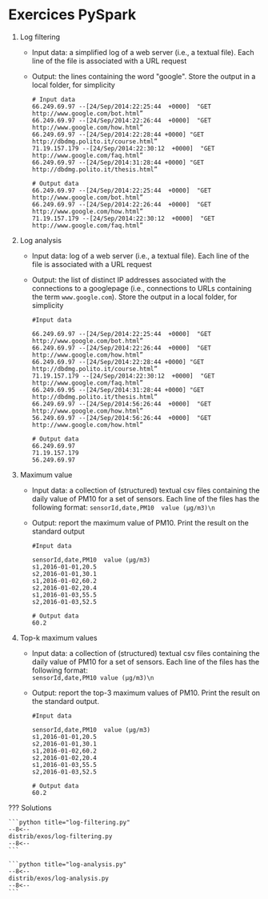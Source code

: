 # Exercices PySpark

1. Log filtering
    - Input data: a simplified log of a web server (i.e., a textual file). Each line of the file is associated with a URL request
    - Output: the lines containing the word "google". Store the output in a local folder, for simplicity

        ```logs
        # Input data
        66.249.69.97 --[24/Sep/2014:22:25:44  +0000]  "GET http://www.google.com/bot.html”
        66.249.69.97 --[24/Sep/2014:22:26:44  +0000]  "GET  http://www.google.com/how.html”
        66.249.69.97 --[24/Sep/2014:22:28:44 +0000] "GET http://dbdmg.polito.it/course.html”
        71.19.157.179 --[24/Sep/2014:22:30:12  +0000]  "GET http://www.google.com/faq.html”
        66.249.69.97 --[24/Sep/2014:31:28:44 +0000] "GET http://dbdmg.polito.it/thesis.html”

        # Output data
        66.249.69.97 --[24/Sep/2014:22:25:44  +0000]  "GET http://www.google.com/bot.html”
        66.249.69.97 --[24/Sep/2014:22:26:44  +0000]  "GET  http://www.google.com/how.html”
        71.19.157.179 --[24/Sep/2014:22:30:12  +0000]  "GET http://www.google.com/faq.html”
        ```

1. Log analysis
    - Input data: log of a web server (i.e., a textual file). Each line of the file is associated  with a URL request
    - Output: the list of distinct IP addresses associated with the connections to a googlepage (i.e., connections to URLs containing the term `www.google.com`). Store the output in a local folder, for simplicity

        ```logs
        #Input data
        
        66.249.69.97 --[24/Sep/2014:22:25:44  +0000]  "GET http://www.google.com/bot.html”
        66.249.69.97 --[24/Sep/2014:22:26:44  +0000]  "GET  http://www.google.com/how.html”
        66.249.69.97 --[24/Sep/2014:22:28:44 +0000] "GET http://dbdmg.polito.it/course.html”
        71.19.157.179 --[24/Sep/2014:22:30:12  +0000]  "GET http://www.google.com/faq.html”
        66.249.69.95 --[24/Sep/2014:31:28:44 +0000] "GET http://dbdmg.polito.it/thesis.html”
        66.249.69.97 --[24/Sep/2014:56:26:44  +0000]  "GET http://www.google.com/how.html”
        56.249.69.97 --[24/Sep/2014:56:26:44  +0000]  "GET http://www.google.com/how.html”

        # Output data
        66.249.69.97
        71.19.157.179
        56.249.69.97
        ```

1. Maximum value
    - Input data: a collection of (structured) textual csv files containing the daily value of PM10 for a set of sensors. Each line of the files has the following format: `sensorId,date,PM10  value (μg/m3)\n`
    - Output: report the maximum value of PM10. Print the result on the standard output

        ```logs
        #Input data
        
        sensorId,date,PM10  value (μg/m3)
        s1,2016-01-01,20.5
        s2,2016-01-01,30.1
        s1,2016-01-02,60.2
        s2,2016-01-02,20.4
        s1,2016-01-03,55.5
        s2,2016-01-03,52.5

        # Output data
        60.2
        ```

1. Top-k maximum values
    - Input data: a collection of (structured) textual csv files containing the daily value of PM10 for a set of sensors. Each line of the files has the following format:<br> `sensorId,date,PM10 value (μg/m3)\n`
    - Output: report the top-3 maximum values of PM10. Print the result  on the standard  output.

        ```logs
        #Input data
        
        sensorId,date,PM10  value (μg/m3)
        s1,2016-01-01,20.5
        s2,2016-01-01,30.1
        s1,2016-01-02,60.2
        s2,2016-01-02,20.4
        s1,2016-01-03,55.5
        s2,2016-01-03,52.5

        # Output data
        60.2
        ```

??? Solutions

    ```python title="log-filtering.py"
    --8<--
    distrib/exos/log-filtering.py
    --8<--
    ```

    ```python title="log-analysis.py"
    --8<--
    distrib/exos/log-analysis.py
    --8<--
    ```
